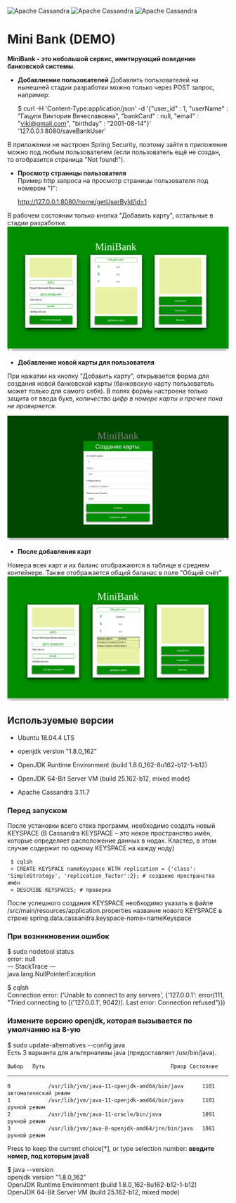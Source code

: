 ![Apache Cassandra](https://andreyex.ru/wp-content/uploads/2016/12/Kak-ustanovit-Cassandra-na-CentOS-7.png)
![Apache Cassandra](https://miro.medium.com/max/512/1*k73wp-nDid53eeQ0RDGvdw.png)
![Apache Cassandra](https://cdn.iconscout.com/icon/free/png-256/gradle-3-1175026.png)

# Mini Bank (DEMO)

**MiniBank - это небольшой сервис, имитирующий поведение банковской системы.**        
* **Добавлнение пользователей**
Добавлять пользователей на нынешней стадии разработки можно только через POST запрос, например:                 
    
     $ curl -H 'Content-Type:application/json' -d '{"user_id" : 1, "userName" : "Гацуля Виктория Вячеславовна", "bankCard" : null, "email" : "viki@gmail.com", "birthday" : "2001-08-14"}' '127.0.0.1:8080/saveBankUser'


В приложении не настроен Spring Security, поэтому зайти в приложение можно под любым пользователем (если пользователь ещё не создан, то отобразится страница "Not found!").      
* **Просмотр страницы пользователя**                
Пример http запроса на просмотр страницы пользователя под номером "1":

    http://127.0.0.1:8080/home/getUserById/id=1    
    
В рабочем состоянии только кнопка "Добавить карту", остальные в стадии разработки.
![alt text](screenshots/screen1.png "Каркас приложения")

* **Добавление новой карты для пользователя**             

При нажатии на кнопку "Добавить карту", открывается форма для создания новой банковской карты (банковскую карту пользователь может только для самого себя).
В полях формы настроена только защита от ввода букв, *количество цифр в номере карты и прочее пока не проверяется*.

![alt text](screenshots/screen2.png "Меню создания новой карты")

* **После добавления карт**                     

Номера всех карт и их баланс отображаются в таблице в среднем контейнере. Также отображается общий баланас в поле "Общий счёт"
![alt text](screenshots/screen3.png "Итог по добавлению карт")


## Используемые версии
* Ubuntu 18.04.4 LTS

* openjdk version "1.8.0_162"
* OpenJDK Runtime Environment (build 1.8.0_162-8u162-b12-1-b12)
* OpenJDK 64-Bit Server VM (build 25.162-b12, mixed mode)

* Apache Cassandra 3.11.7

### Перед запуском

После установки всего стека программ, необходимо создать новый KEYSPACE (В Cassandra KEYSPACE – это некое пространство имён, которые определяет расположение данных в нодах. Кластер, в этом случае содержит по одному KEYSPACE на кажду ноду)

     $ cqlsh
     > CREATE KEYSPACE nameKeyspace WITH replication = {'class': 'SimpleStrategy', 'replication_factor':2}; # создание пространства имён
     > DESCRIBE KEYSPACES; # проверка

После успешного создания KEYSPACE необходимо указать в файле /src/main/resources/application.properties название нового KEYSPACE в строке
    spring.data.cassandra.keyspace-name=nameKeyspace

### При возникновении ошибок

  $ sudo nodetool status  
  error: null  
  — StackTrace —  
  java.lang.NullPointerException  

  $ cqlsh  
  Connection error: ('Unable to connect to any servers', {'127.0.0.1': error(111, "Tried connecting to [('127.0.0.1', 9042)]. Last error: Connection refused")})  

### Измените версию openjdk, которая вызывается по умолчанию на 8-ую

  $ sudo update-alternatives --config java  
  Есть 3 варианта для альтернативы java (предоставляет /usr/bin/java).  

    Выбор   Путь                                        Приор Состояние
  ------------------------------------------------------------
    0            /usr/lib/jvm/java-11-openjdk-amd64/bin/java      1101      автоматический режим
    1            /usr/lib/jvm/java-11-openjdk-amd64/bin/java      1101      ручной режим
    2            /usr/lib/jvm/java-11-oracle/bin/java             1091      ручной режим
    3            /usr/lib/jvm/java-8-openjdk-amd64/jre/bin/java   1081      ручной режим
  
  Press <enter> to keep the current choice[*], or type selection number: **введите номер, под которым java8**  
    
  $ java --version  
  openjdk version "1.8.0_162"  
  OpenJDK Runtime Environment (build 1.8.0_162-8u162-b12-1-b12)  
  OpenJDK 64-Bit Server VM (build 25.162-b12, mixed mode)  

